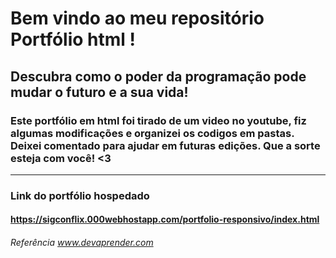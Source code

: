 # Bem vindo ao meu repositório Portfólio html !

## Descubra como o poder da programação pode **mudar o futuro** e a **sua vida!**

### Este portfólio em html foi tirado de um video no youtube, fiz algumas modificações e organizei os codigos em pastas. Deixei comentado para ajudar em futuras edições. Que a sorte esteja com você! <3  
---
### Link do portfólio hospedado
#### https://sigconflix.000webhostapp.com/portfolio-responsivo/index.html
###### Referência  www.devaprender.com 



